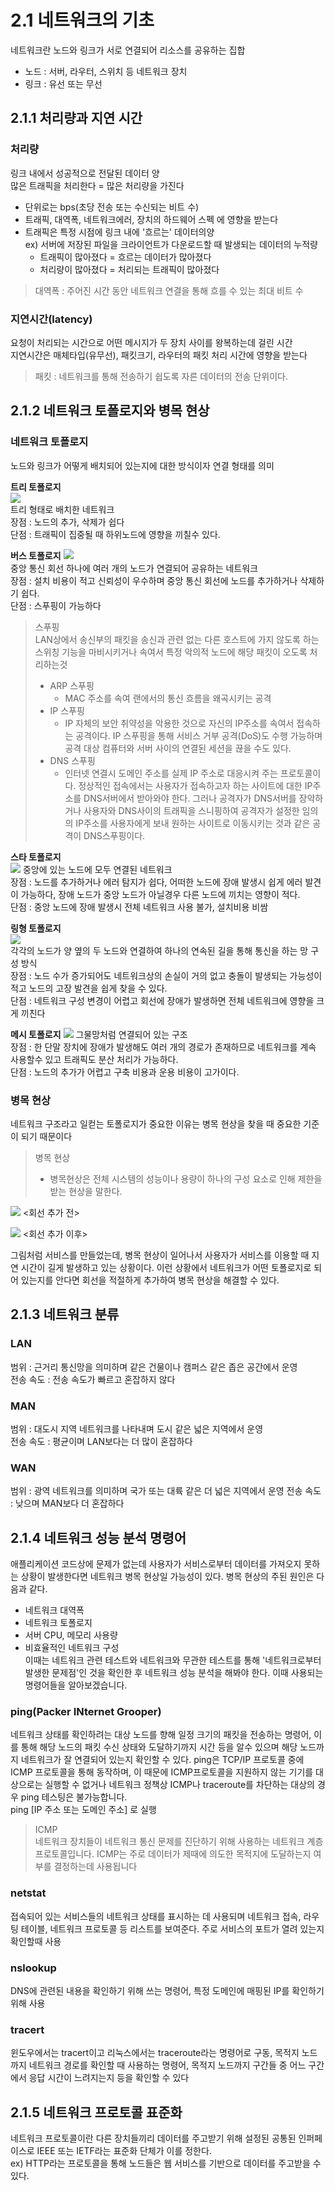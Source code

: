 # 2.1 네트워크의 기초
네트워크란 노드와 링크가 서로 연결되어 리소스를 공유하는 집합  
- 노드 : 서버, 라우터, 스위치 등 네트워크 장치  
- 링크 : 유선 또는 무선  
  
## 2.1.1 처리량과 지연 시간
### 처리량 
링크 내에서 성공적으로 전달된 데이터 양  
많은 트래픽을 처리한다 = 많은 처리량을 가진다
- 단위로는 bps(초당 전송 또는 수신되는 비트 수)
- 트래픽, 대역폭, 네트워크에러, 장치의 하드웨어 스펙 에 영향을 받는다
- 트래픽은 특정 시점에 링크 내에 '흐르는' 데이터의양   
ex) 서버에 저장된 파일을 크라이언트가 다운로드할 때 발생되는 데이터의 누적량
  - 트래픽이 많아졌다 = 흐르는 데이터가 많아졌다
  - 처리량이 많아졌다 = 처리되는 트래픽이 많아졌다   

>대역폭 : 주어진 시간 동안 네트워크 연결을 통해 흐를 수 있는 최대 비트 수

### 지연시간(latency)
요청이 처리되는 시간으로 어떤 메시지가 두 장치 사이를 왕복하는데 걸린 시간  
지연시간은 매체타입(유무선), 패킷크기, 라우터의 패킷 처리 시간에 영향을 받는다  
>패킷 : 네트워크를 통해 전송하기 쉽도록 자른 데이터의 전송 단위이다.
  
## 2.1.2 네트워크 토폴로지와 병목 현상
### 네트워크 토폴로지  
노드와 링크가 어떻게 배치되어 있는지에 대한 방식이자 연결 형태를 의미  

**트리 토폴로지**  
![](.img/2023-04-16-01-44-09.png)  
트리 형태로 배치한 네트워크  
장점 : 노드의 추가, 삭제가 쉽다  
단점 : 트래픽이 집중될 때 하위노드에 영향을 끼칠수 있다.

**버스 토폴로지**
![](.img/2023-04-16-01-47-08.png)  
중앙 통신 회선 하나에 여러 개의 노드가 연결되어 공유하는 네트워크    
장점 : 설치 비용이 적고 신뢰성이 우수하며 중앙 통신 회선에 노드를 추가하거나 삭제하기 쉽다.  
단점 : 스푸핑이 가능하다  
> 스푸핑  
LAN상에서 송신부의 패킷을 송신과 관련 없는 다른 호스트에 가지 않도록 하는 스위칭 기능을 마비시키거나 속여서 특정 악의적 노드에 해당 패킷이 오도록 처리하는것
>- ARP 스푸핑 
>   - MAC 주소를 속여 랜에서의 통신 흐름을 왜곡시키는 공격
>- IP 스푸핑
>   - IP 자체의 보안 취약성을 악용한 것으로 자신의 IP주소를 속여서 접속하는 공격이다. IP 스푸핑을 통해 서비스 거부 공격(DoS)도 수행 가능하며 공격 대상 컴퓨터와 서버 사이의 연결된 세션을 끊을 수도 있다.
>- DNS 스푸핑
>   - 인터넷 연결시 도메인 주소를 실제 IP 주소로 대응시켜 주는 프로토콜이다. 정상적인 접속에서는 사용자가 접속하고자 하는 사이트에 대한 IP주소를 DNS서버에서 받아와야 한다. 그러나 공격자가 DNS서버를 장악하거나 사용자와 DNS사이의 트래픽을 스니핑하여 공격자가 설정한 임의의 IP주소를 사용자에게 보내 원하는 사이트로 이동시키는 것과 같은 공격이 DNS스푸핑이다.

**스타 토폴로지**  
![](..img/2023-04-16-01-56-13.png)
중앙에 있는 노드에 모두 연결된 네트워크  
장점 : 노드를 추가하거나 에러 탐지가 쉽다, 어떠한 노드에 장애 발생시 쉽게 에러 발견이 가능하다, 장애 노드가 중앙 노드가 아닐경우 다른 노드에 끼치는 영향이 적다.  
단점 : 중앙 노드에 장애 발생시 전체 네트워크 사용 불가, 설치비용 비쌈  

**링형 토폴로지**  
![](..img/2023-04-16-01-59-43.png)  
각각의 노드가 양 옆의 두 노드와 연결하여 하나의 연속된 길을 통해 통신을 하는 망 구성 방식  
장점 : 노드 수가 증가되어도 네트워크상의 손실이 거의 없고 충돌이 발생되는 가능성이 적고 노드의 고장 발견을 쉽게 찾을 수 있다.  
단점 : 네트워크 구성 변경이 어렵고 회선에 장애가 발생하면 전체 네트워크에 영향을 크게 끼친다  

**메시 토폴로지**
![](..img/2023-04-16-02-23-37.png)
그물망처럼 연결되어 있는 구조  
장점 : 한 단말 장치에 장애가 발생해도 여러 개의 경로가 존재하므로 네트워크를 계속 사용할수 있고 트래픽도 분산 처리가 가능하다.  
단점 : 노드의 추가가 어렵고 구축 비용과 운용 비용이 고가이다.  

### 병목 현상
네트워크 구조라고 일컫는 토폴로지가 중요한 이유는 병목 현상을 찾을 때 중요한 기준이 되기 때문이다  

> 병목 현상 
> - 병목현상은 전체 시스템의 성능이나 용량이 하나의 구성 요소로 인해 제한을 받는 현상을 말한다. 
 
![](..img/2023-04-16-02-28-34.png)
<회선 추가 전>  

![](..img/2023-04-16-02-29-29.png)
<회선 추가 이후>

그림처럼 서비스를 만들었는데, 병목 현상이 일어나서 사용자가 서비스를 이용할 때 지연 시간이 길게 발생하고 있는 상황이다. 이런 상황에서 네트워크가 어떤 토폴로지로 되어 있는지를 안다면 회선을 적절하게 추가하여 병목 현상을 해결할 수 있다.  
  
## 2.1.3 네트워크 분류
### LAN 
범위 : 근거리 통신망을 의미하며 같은 건물이나 캠퍼스 같은 좁은 공간에서 운영  
전송 속도 : 전송 속도가 빠르고 혼잡하지 않다  
### MAN  
범위 : 대도시 지역 네트워크를 나타내며 도시 같은 넓은 지역에서 운영  
전송 속도 : 평균이며 LAN보다는 더 많이 혼잡하다
### WAN  
범위 : 광역 네트워크를 의미하며 국가 또는 대륙 같은 더 넓은 지역에서 운영
전송 속도 : 낮으며 MAN보다 더 혼잡하다

## 2.1.4 네트워크 성능 분석 명령어  
애플리케이션 코드상에 문제가 없는데 사용자가 서비스로부터 데이터를 가져오지 못하는 상황이 발생한다면 네트워크 병목 현상일 가능성이 있다. 병목 현상의 주된 원인은 다음과 같다.  
- 네트워크 대역폭
- 네트워크 토폴로지
- 서버 CPU, 메모리 사용량
- 비효율적인 네트워크 구성  
이때는 네트워크 관련 테스트와 네트워크와 무관한 테스트를 통해 '네트워크로부터 발생한 문제점'인 것을 확인한 후 네트워크 성능 분석을 해봐야 한다. 이때 사용되는 명령어들을 알아보겠습니다.

### ping(Packer INternet Grooper)  
네트워크 상태를 확인하려는 대상 노드를 향해 일정 크기의 패킷을 전송하는 명령어, 이를 통해 해당 노드의 패킷 수신 상태와 도달하기까지 시간 등을 알수 있으며 해당 노드까지 네트워크가 잘 연결되어 있는지 확인할 수 있다. ping은 TCP/IP 프로토콜 중에 ICMP 프로토콜을 통해 동작하며, 이 때문에 ICMP프로토콜을 지원하지 않는 기기를 대상으로는 실행할 수 없거나 네트워크 정책상 ICMP나 traceroute를 차단하는 대상의 경우 ping 테스팅은 불가능합니다.   
ping [IP 주소 또는 도메인 주소] 로 실행
> ICMP  
> 네트워크 장치들이 네트워크 통신 문제를 진단하기 위해 사용하는 네트워크 계층 프로토콜입니다. ICMP는 주로 데이터가 제때에 의도한 목적지에 도달하는지 여부를 결정하는데 사용됩니다

### netstat  
접속되어 있는 서비스들의 네트워크 상태를 표시하는 데 사용되며 네트워크 접속, 라우팅 테이블, 네트워크 프로토콜 등 리스트를 보여준다. 주로 서비스의 포트가 열려 있는지 확인할때 사용  

### nslookup  
DNS에 관련된 내용을 확인하기 위해 쓰는 명령어, 특정 도메인에 매핑된 IP를 확인하기 위해 사용

### tracert  
윈도우에서는 tracert이고 리눅스에서는 traceroute라는 명령어로 구동, 목적지 노드까지 네트워크 경로를 확인할 때 사용하는 명령어, 목적지 노드까지 구간들 중 어느 구간에서 응답 시간이 느려지는지 등을 확인할 수 있다

## 2.1.5 네트워크 프로토콜 표준화  
네트워크 프로토콜이란 다른 장치들끼리 데이터를 주고받기 위해 설정된 공통된 인퍼페이스로 IEEE 또는 IETF라는 표준화 단체가 이를 정한다.  
ex) HTTP라는 프로토콜을 통해 노드들은 웹 서비스를 기반으로 데이터를 주고받을 수 있다.

